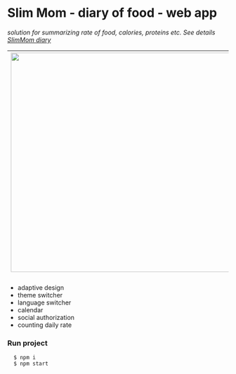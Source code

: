 # Slim Mom - diary of food - web app

_solution for summarizing rate of food, calories, proteins etc. See details [SlimMom diary](https://slim-mom-static.onrender.com)_

|<img width="500" src="https://user-images.githubusercontent.com/96833638/221865853-94df2dec-f724-489c-8e86-64664109be24.png">|<img width="500" src="https://user-images.githubusercontent.com/96833638/221865866-76f06acf-30b8-4e4b-9c25-3b805e2b3efb.png">|
|:--:|:--:|

###
 - adaptive design
 - theme switcher
 - language switcher
 - calendar
 - social authorization
 - counting daily rate

### Run project
      $ npm i
      $ npm start
  
